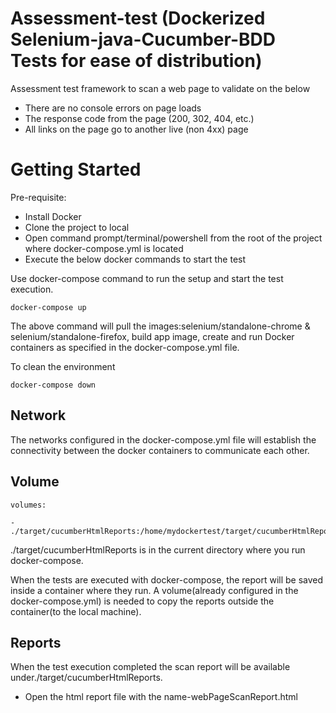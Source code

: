 # Assessment-test (Dockerized Selenium-java-Cucumber-BDD Tests for ease of distribution)
Assessment test framework to scan a web page to validate on the below
- There are no console errors on page loads
- The response code from the page (200, 302, 404, etc.)
- All links on the page go to another live (non 4xx) page

# Getting Started
Pre-requisite:
- Install Docker
- Clone the project to local 
- Open command prompt/terminal/powershell from the root of the project where docker-compose.yml is located
- Execute the below docker commands to start the test

Use docker-compose command to run the setup and start the test execution.

    docker-compose up

The above command will pull the images:selenium/standalone-chrome & selenium/standalone-firefox, build app image, create and run Docker containers as specified in the docker-compose.yml file.

To clean the environment

    docker-compose down

## Network

The networks configured in the docker-compose.yml file will establish the connectivity between the docker containers to communicate each other.

## Volume

    volumes:

    - ./target/cucumberHtmlReports:/home/mydockertest/target/cucumberHtmlReports
./target/cucumberHtmlReports is in the current directory where you run docker-compose.

When the tests are executed with docker-compose, the report will be saved inside a container where they run. A volume(already configured in the docker-compose.yml) is needed to copy the reports outside the container(to the local machine).

## Reports

When the test execution completed the scan report will be available under./target/cucumberHtmlReports.
  - Open the html report file with the name-webPageScanReport.html






